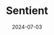 ---  
layout: startup_page  
title: "Sentient"  
id: "sentient.foundation"  
permalink: "/sentientsentient.foundation07032024/"  
website: "https://sentient.foundation/"  
funding_round: "Seed"  
funding_amount: "$85M"  
investors: "Founders Fund, Pantera Capital, Framework Ventures, Ethereal Ventures, Robot Ventures, Symbolic Capital, Delphi Ventures, Republic, Arrington Capital"  
about: "Sentient is a blockchain-based AI startup focused on creating decentralized AI solutions. It aims to build an open-source platform that allows developers, researchers, and businesses to contribute to and be compensated for their work on AI tools, promoting equitable access and benefits."  
markets: "AI, Blockchain"  
hq: "San Francisco, California, United States"  
founded_year: "2022"  
linkedin: "https://www.linkedin.com/company/sentientagi"  
twitter: "https://twitter.com/sentient_agi"  
instagram: ""  
facebook: ""  
crunchbase: "https://www.crunchbase.com/organization/sentient-f024"  
pitchbook: "https://pitchbook.com/profiles/company/600242-41"  

date_display: "03-Jul-2024"  
date: "2024-07-03"

# SEO Optimization  
meta_title: "Sentient - Seed Funding ($85M)"  
meta_description: "Sentient, Sentient is a blockchain-based AI startup focused on creating decentralized AI solutions. It aims to build an open-source platform that allows develop..."  
meta_keywords: "Sentient, AI, Blockchain, Seed funding"  
canonical_url: "https://startup.projectstartups.com/sentientsentient.foundation07032024/"  
---